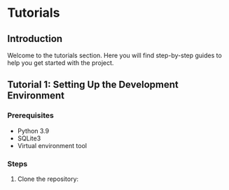 
# Tutorials

## Introduction

Welcome to the tutorials section. Here you will find step-by-step guides to help you get started with the project.

## Tutorial 1: Setting Up the Development Environment

### Prerequisites
- Python 3.9
- SQLite3
- Virtual environment tool

### Steps
1. Clone the repository:
